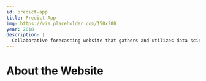 ```yaml
---
id: predict-app
title: Predict App
img: https://via.placeholder.com/150x200
year: 2018
description: |
  Collaborative forecasting website that gathers and utilizes data science techniques to optimize predictions over time.
---
```


About the Website
============
